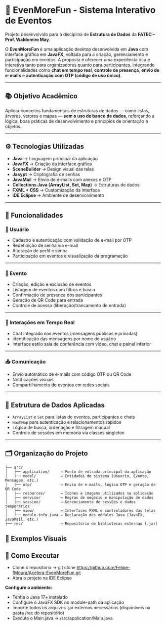 # 🎉 EvenMoreFun - Sistema Interativo de Eventos

Projeto desenvolvido para a disciplina de **Estrutura de Dados** da **FATEC – Prof. Waldomiro May**.

O **EvenMoreFun** é uma aplicação desktop desenvolvida em **Java** com interface gráfica em **JavaFX**, voltada para a criação, gerenciamento e participação em eventos. A proposta é oferecer uma experiência rica e interativa tanto para organizadores quanto para participantes, integrando funcionalidades como **chat em tempo real**, **controle de presença**, **envio de e-mails** e **autenticação com OTP (código de uso único)**.

---

## 📚 Objetivo Acadêmico

Aplicar conceitos fundamentais de estruturas de dados — como listas, árvores, vetores e mapas — **sem o uso de banco de dados**, reforçando a lógica, boas práticas de desenvolvimento e princípios de orientação a objetos.

---

## ⚙️ Tecnologias Utilizadas

- **Java** → Linguagem principal da aplicação  
- **JavaFX** → Criação da interface gráfica  
- **SceneBuilder** → Design visual das telas  
- **Jasypt** → Criptografia de senhas  
- **JavaMail** → Envio de e-mails com anexos e OTP  
- **Collections Java (ArrayList, Set, Map)** → Estruturas de dados  
- **FXML + CSS** → Customização da interface  
- **IDE Eclipse** → Ambiente de desenvolvimento  

---

## 🧩 Funcionalidades

### 👤 Usuário

- Cadastro e autenticação com validação de e-mail por OTP  
- Redefinição de senha via e-mail  
- Alteração de perfil e senha  
- Participação em eventos e visualização da programação  

---

### 📅 Evento

- Criação, edição e exclusão de eventos  
- Listagem de eventos com filtros e busca  
- Confirmação de presença dos participantes  
- Geração de QR Code para entrada  
- Controle de acesso (liberação/trancamento de entrada)  

---

### 💬 Interações em Tempo Real

- Chat integrado nos eventos (mensagens públicas e privadas)  
- Identificação das mensagens por nome do usuário   
- Interface estilo sala de conferência com vídeo, chat e painel inferior  

---

### 📤 Comunicação

- Envio automático de e-mails com código OTP ou QR Code  
- Notificações visuais
- Compartilhamento de eventos em redes sociais  

---

## 🧠 Estrutura de Dados Aplicadas

- `ArrayList` e `Set` para listas de eventos, participantes e chats  
- `HashMap` para autenticação e relacionamentos rápidos  
- Lógica de busca, ordenação e filtragem manual  
- Controle de sessões em memória via classes singleton  

---

## 🗂️ Organização do Projeto

```plaintext
├── src/
│   ├── application/     → Ponto de entrada principal da aplicação
│   ├── model/           → Entidades do sistema (Usuario, Evento, Mensagem, etc.)
│   ├── otp/             → Envio de e-mails, lógica OTP e geração de QR Code
│   ├── resources/       → Ícones e imagens utilizados na aplicação
│   ├── service/         → Regras de negócio e manipulação de dados
│   ├── session/         → Gerenciamento de sessões e dados temporários
│   ├── view/            → Interfaces FXML e controladores das telas
│   └── module-info.java → Declaração dos módulos Java (JavaFX, JavaMail, etc.)
├── rec/                 → Repositório de bibliotecas externas (.jar)
```

## 📸 Exemplos Visuais

## 🚀 Como Executar

- Clone o repositório ->
 git clone https://github.com/Felipe-fMoura/Acelera-EvenMoreFun.git
- Abra o projeto na IDE Eclipse
  
**Configure o ambiente:**
- Tenha o Java 17+ instalado
- Configure o JavaFX SDK no module-path da aplicação
- Importe todos os arquivos .jar externos necessários (disponíveis na pasta /rec do repositório)
- Execute o Main.java -> /src/application/Main.java
